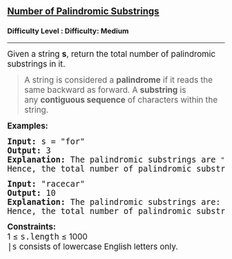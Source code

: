 <h2><a href="https://www.geeksforgeeks.org/problems/number-of-palindromic-substrings/1?page=2&sortBy=latest">Number of Palindromic Substrings</a></h2><h3>Difficulty Level : Difficulty: Medium</h3><hr><div class="problems_problem_content__Xm_eO"><p><span style="font-size: 14pt;">Given a string&nbsp;<strong>s</strong>, return the total number of palindromic substrings in it.</span></p>
<blockquote>
<p><span style="font-size: 14pt;">A string is considered a&nbsp;<strong>palindrome</strong>&nbsp;if it reads the same backward as forward. A&nbsp;<strong>substring</strong>&nbsp;is any&nbsp;<strong>contiguous sequence</strong>&nbsp;of characters within the string.</span></p>
</blockquote>
<p><span style="font-size: 14pt;"><strong>Examples:</strong></span></p>
<pre><span style="font-size: 14pt;"><strong>Input:&nbsp;</strong>s = "for"<strong>&nbsp;<br></strong><strong>Output:&nbsp;</strong>3</span><br><span style="font-size: 14pt;"><strong>Explanation:&nbsp;</strong>The palindromic substrings are&nbsp;<code>"f"</code>,&nbsp;<code>"o"</code>, and&nbsp;<code>"r"</code>.</span><br><span style="font-size: 14pt;">Hence, the total number of palindromic substrings is&nbsp;<code>3</code>.</span></pre>
<pre><span style="font-size: 14pt;"><strong>Input:&nbsp;</strong>"racecar"<strong><br>Output:&nbsp;</strong>10<strong><br></strong><strong>Explanation:&nbsp;</strong>The palindromic substrings are:&nbsp;<code>"r"</code>,&nbsp;<code>"a"</code>,&nbsp;<code>"c"</code>,&nbsp;<code>"e"</code>,&nbsp;<code>"cec"</code>,&nbsp;<code>"aceca"</code>,&nbsp;<code>"racecar"</code>.</span><br><span style="font-size: 14pt;">Hence, the total number of palindromic substrings is&nbsp;<code>10</code></span></pre>
<p><span style="font-size: 14pt;"><strong>Constraints:&nbsp;</strong></span><span style="font-size: 18.6667px;"> <br></span><span style="font-size: 18.6667px;">1 ≤ </span><code style="font-size: 18.6667px;">s.length</code><span style="font-size: 18.6667px;"> ≤ 1000<br></span><code style="font-size: 18.6667px;">|s</code><span style="font-size: 18.6667px;"> consists of lowercase English letters only.</span></p></div>